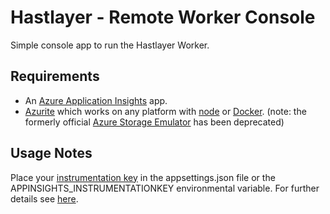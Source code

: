 ﻿# Hastlayer - Remote Worker Console

Simple console app to run the Hastlayer Worker.


## Requirements

* An [Azure Application Insights](https://docs.microsoft.com/en-us/azure/azure-monitor/app/create-new-resource) app.
* [Azurite](https://github.com/azure/azurite) which works on any platform with [node](https://nodejs.org/) or [Docker](https://hub.docker.com/_/microsoft-azure-storage-azurite). (note: the formerly official [Azure Storage Emulator](https://docs.microsoft.com/en-us/azure/storage/common/storage-use-emulator) has been deprecated)


## Usage Notes

Place your [instrumentation key](https://docs.microsoft.com/en-us/azure/azure-monitor/app/create-new-resource#copy-the-instrumentation-key) in the appsettings.json file or the APPINSIGHTS_INSTRUMENTATIONKEY environmental variable. For further details see [here](https://docs.microsoft.com/en-us/azure/azure-monitor/app/asp-net-core).
